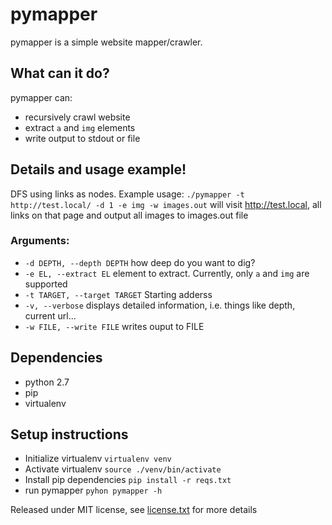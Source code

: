 # pymapper

pymapper is a simple website mapper/crawler.

## What can it do?

pymapper can:
* recursively crawl website
* extract `a` and `img` elements
* write output to stdout or file

## Details and usage example!

DFS using links as nodes. Example usage: `./pymapper -t http://test.local/ -d 1 -e img -w images.out` will visit http://test.local, all links on that page and output all images to images.out file

### Arguments:

* `-d DEPTH, --depth DEPTH` how deep do you want to dig?
* `-e EL, --extract EL` element to extract. Currently, only `a` and
  `img` are supported
* `-t TARGET, --target TARGET` Starting adderss
* `-v, --verbose` displays detailed information, i.e. things like
  depth, current url...
* `-w FILE, --write FILE` writes ouput to FILE


## Dependencies

* python 2.7
* pip
* virtualenv

## Setup instructions

* Initialize virtualenv `virtualenv venv`
* Activate virtualenv `source ./venv/bin/activate`
* Install pip dependencies `pip install -r reqs.txt`
* run pymapper `pyhon pymapper -h`

Released under MIT license, see [license.txt](https://github.com/nhenezi/pymapper/blob/master/license.txt) for more details
